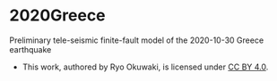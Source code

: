 # 2020Greece
Preliminary tele-seismic finite-fault model of the 2020-10-30 Greece earthquake
- This work, authored by Ryo Okuwaki, is licensed under [CC BY 4.0](https://creativecommons.org/licenses/by/4.0).
